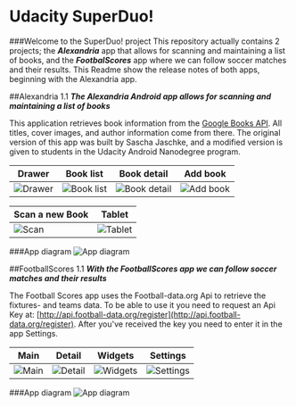 # Udacity SuperDuo!


###Welcome to the SuperDuo! project
This repository actually contains 2 projects; the _**Alexandria**_ app that allows for scanning and maintaining a list of books, and the _**FootbalScores**_ app where we can follow soccer matches and their results. This Readme show the release notes of both apps, beginning with the Alexandria app.


##Alexandria 1.1
_**The Alexandria Android app allows for scanning and maintaining a list of books**_

This application retrieves book information from the [Google Books API](https://developers.google.com/books/). All titles, cover images, and author information come from there. The original version of this app was built by Sascha Jaschke, and a modified version is given to students in the Udacity Android Nanodegree program.

|Drawer|Book list|Book detail|Add book|
|---|---|---|---|
| ![Drawer](../master/art/alexandria_4.png?raw=true "Drawer") | ![Book list](./Alexandria/doc/screenshots/book-list-2015-11-20-125418.png?raw=true "Book list") |![Book detail](./Alexandria/doc/screenshots/book-detail-2015-11-20-125540.png?raw=true "Book detail")|![Add book](./Alexandria/doc/screenshots/add-book-2015-11-20-125149.png?raw=true "Add book")|

|Scan a new Book|Tablet|
|---|---|
|![Scan](./Alexandria/doc/screenshots/scan-2015-11-20-130602.png?raw=true "Scan")|![Tablet](./Alexandria/doc/screenshots/tablet-2015-11-20-130602.png?raw=true "Tablet")|





###App diagram
![App diagram](./Alexandria/doc/Alexandria.P3.2.png?raw=true "App diagram")


##FootballScores 1.1
_**With the FootballScores app we can follow soccer matches and their results**_


The Football Scores app uses the Football-data.org Api to retrieve the fixtures- and teams data. To be able to use it you need to request an Api Key at: [http://api.football-data.org/register](http://api.football-data.org/register). After you've received the key you need to enter it in the app Settings.

|Main|Detail|Widgets|Settings|
|---|---|---|---|
| ![Main](./FootballScores/doc/screenshots/device-2015-12-07-181150.png?raw=true "Main") | ![Detail](./FootballScores/doc/screenshots/device-2015-12-07-181351.png?raw=true "Detail") |![Widgets](./FootballScores/doc/screenshots/device-2015-12-07-181830.png?raw=true "Widgets")|![Settings](./FootballScores/doc/screenshots/device-2015-12-07-181535.png?raw=true "Settings")|





###App diagram
![App diagram](./FootballScores/doc/FootballScores.P3.2.png?raw=true "App diagram")








